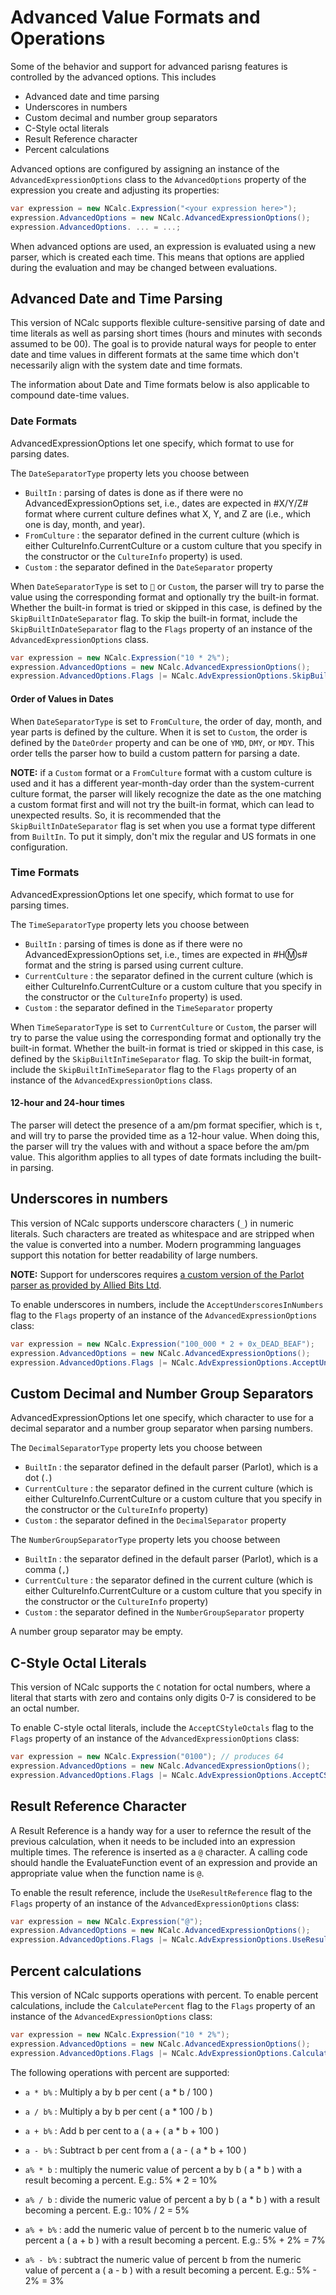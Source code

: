 ﻿# Advanced Value Formats and Operations

Some of the behavior and support for advanced parisng features is controlled by the advanced options. This includes

* Advanced date and time parsing
* Underscores in numbers
* Custom decimal and number group separators
* C-Style octal literals
* Result Reference character
* Percent calculations

Advanced options are configured by assigning an instance of the `AdvancedExpressionOptions` class to the 
`AdvancedOptions` property of the expression you create and adjusting its properties:

```c#
var expression = new NCalc.Expression("<your expression here>");
expression.AdvancedOptions = new NCalc.AdvancedExpressionOptions();
expression.AdvancedOptions. ... = ...;
```

When advanced options are used, an expression is evaluated using a new parser, which is created each time. This means that options are applied during the evaluation and may be changed between evaluations.

## Advanced Date and Time Parsing
This version of NCalc supports flexible culture-sensitive parsing of date and time literals as well as parsing short times (hours and minutes with seconds assumed to be 00). The goal is to provide natural ways for people to enter date and time values in different formats at the same time which don't necessarily align with the system date and time formats. 

The information about Date and Time formats below is also applicable to compound date-time values.

### Date Formats

AdvancedExpressionOptions let one specify, which format to use for parsing dates. 

The `DateSeparatorType` property lets you choose between 
* `BuiltIn` : parsing of dates is done as if there were no AdvancedExpressionOptions set, i.e., dates are expected in #X/Y/Z# format where current culture defines what X, Y, and Z are (i.e., which one is day, month, and year).
* `FromCulture` : the separator defined in the current culture (which is either CultureInfo.CurrentCulture or a custom culture that you specify in the constructor or the `CultureInfo` property) is used.
* `Custom` : the separator defined in the `DateSeparator` property

When `DateSeparatorType` is set to `` or `Custom`, the parser will try to parse the value using the corresponding format and optionally try the built-in format. Whether the built-in format is tried or skipped in this case, is defined by the `SkipBuiltInDateSeparator` flag. To skip the built-in format, include the `SkipBuiltInDateSeparator` flag to the `Flags` property of an instance of the `AdvancedExpressionOptions` class.

```c#
var expression = new NCalc.Expression("10 * 2%");
expression.AdvancedOptions = new NCalc.AdvancedExpressionOptions();
expression.AdvancedOptions.Flags |= NCalc.AdvExpressionOptions.SkipBuiltInDateSeparator;
```

#### Order of Values in Dates

When `DateSeparatorType` is set to `FromCulture`, the order of day, month, and year parts is defined by the culture. When it is set to `Custom`, the order is defined by the `DateOrder` property and can be one of `YMD`, `DMY`, or `MDY`. This order tells the parser how to build a custom pattern for parsing a date.

**NOTE:** if a `Custom` format or a `FromCulture` format with a custom culture is used and it has a different year-month-day order than the system-current culture format, the parser will likely recognize the date as the one matching a custom format first and will not try the built-in format, which can lead to unexpected results. So, it is recommended that the `SkipBuiltInDateSeparator` flag is set when you use a format type different from `BuiltIn`. To put it simply, don't mix the regular and US formats in one configuration.


### Time Formats

AdvancedExpressionOptions let one specify, which format to use for parsing times. 

The `TimeSeparatorType` property lets you choose between 
* `BuiltIn` : parsing of times is done as if there were no AdvancedExpressionOptions set, i.e., times are expected in #H:m:s# format and the string is parsed using current culture.
* `CurrentCulture` : the separator defined in the current culture (which is either CultureInfo.CurrentCulture or a custom culture that you specify in the constructor or the `CultureInfo` property) is used.
* `Custom` : the separator defined in the `TimeSeparator` property

When `TimeSeparatorType` is set to `CurrentCulture` or `Custom`, the parser will try to parse the value using the corresponding format and optionally try the built-in format. Whether the built-in format is tried or skipped in this case, is defined by the `SkipBuiltInTimeSeparator` flag. To skip the built-in format, include the `SkipBuiltInTimeSeparator` flag to the `Flags` property of an instance of the `AdvancedExpressionOptions` class.

#### 12-hour and 24-hour times
The parser will detect the presence of a am/pm format specifier, which is `t`, and will try to parse the provided time as a 12-hour value. When doing this, the parser will try the values with and without a space before the am/pm value. This algorithm applies to all types of date formats including the built-in parsing.

## Underscores in numbers
This version of NCalc supports underscore characters (`_`) in numeric literals. Such characters are treated as whitespace and are stripped when the value is converted into a number. Modern programming languages support this notation for better readability of large numbers.

**NOTE:** Support for underscores requires [a custom version of the Parlot parser as provided by Allied Bits Ltd](https://github.com/Allied-Bits-Ltd/parlot).

To enable underscores in numbers, include the `AcceptUnderscoresInNumbers` flag to the `Flags` property of an instance of the `AdvancedExpressionOptions` class:

```c#
var expression = new NCalc.Expression("100_000 * 2 + 0x_DEAD_BEAF");
expression.AdvancedOptions = new NCalc.AdvancedExpressionOptions();
expression.AdvancedOptions.Flags |= NCalc.AdvExpressionOptions.AcceptUnderscoresInNumbers;
```

## Custom Decimal and Number Group Separators

AdvancedExpressionOptions let one specify, which character to use for a decimal separator and a number group separator when parsing numbers. 

The `DecimalSeparatorType` property lets you choose between 
* `BuiltIn` : the separator defined in the default parser (Parlot), which is a dot (`.`)
* `CurrentCulture` : the separator defined in the current culture (which is either CultureInfo.CurrentCulture or a custom culture that you specify in the constructor or the `CultureInfo` property) 
* `Custom` : the separator defined in the `DecimalSeparator` property

The `NumberGroupSeparatorType` property lets you choose between 
* `BuiltIn` : the separator defined in the default parser (Parlot), which is a comma (`,`)
* `CurrentCulture` : the separator defined in the current culture (which is either CultureInfo.CurrentCulture or a custom culture that you specify in the constructor or the `CultureInfo` property) 
* `Custom` : the separator defined in the `NumberGroupSeparator` property

A number group separator may be empty.

## C-Style Octal Literals

This version of NCalc supports the `C` notation for octal numbers, where a literal that starts with zero and contains only digits 0-7 is considered to be an octal number.

To enable C-style octal literals, include the `AcceptCStyleOctals` flag to the `Flags` property of an instance of the `AdvancedExpressionOptions` class:

```c#
var expression = new NCalc.Expression("0100"); // produces 64
expression.AdvancedOptions = new NCalc.AdvancedExpressionOptions();
expression.AdvancedOptions.Flags |= NCalc.AdvExpressionOptions.AcceptCStyleOctals;
```

## Result Reference Character

A Result Reference is a handy way for a user to refernce the result of the previous calculation, when it needs to be included into an expression multiple times.
The reference is inserted as a `@` character. A calling code should handle the EvaluateFunction event of an expression and provide an appropriate value when the function name is `@`.

To enable the result reference, include the `UseResultReference` flag to the `Flags` property of an instance of the `AdvancedExpressionOptions` class:

```c#
var expression = new NCalc.Expression("@");
expression.AdvancedOptions = new NCalc.AdvancedExpressionOptions();
expression.AdvancedOptions.Flags |= NCalc.AdvExpressionOptions.UseResultReference;
```

## Percent calculations
This version of NCalc supports operations with percent. To enable percent calculations, include the `CalculatePercent` flag to the `Flags` property of an instance of the `AdvancedExpressionOptions` class:

```c#
var expression = new NCalc.Expression("10 * 2%");
expression.AdvancedOptions = new NCalc.AdvancedExpressionOptions();
expression.AdvancedOptions.Flags |= NCalc.AdvExpressionOptions.CalculatePercent;
```

The following operations with percent are supported:
* `a * b%` : Multiply a by b per cent ( a * b / 100 )
* `a / b%` : Multiply a by b per cent ( a * 100 / b )
* `a + b%` : Add b per cent to a ( a  + ( a * b + 100 )
* `a - b%` : Subtract b per cent from  a ( a  - ( a * b + 100 )

* `a% * b` : multiply the numeric value of percent a by b ( a * b ) with a result becoming a percent. E.g.: 5% * 2 = 10%
* `a% / b` : divide the numeric value of percent a by b ( a * b ) with a result becoming a percent. E.g.: 10% / 2 = 5%
* `a% + b%` : add the numeric value of percent b to the numeric value of percent a ( a + b ) with a result becoming a percent. E.g.: 5% + 2% = 7%
* `a% - b%` : subtract the numeric value of percent b from the numeric value of percent a ( a - b ) with a result becoming a percent. E.g.: 5% - 2% = 3%

